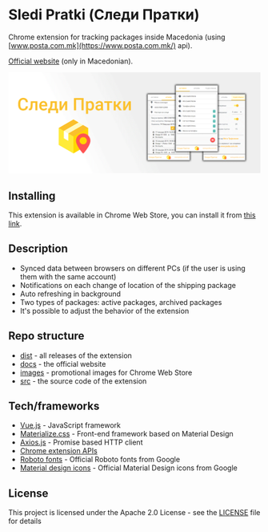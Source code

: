 # Sledi Pratki (Следи Пратки)

Chrome extension for tracking packages inside Macedonia (using [www.posta.com.mk](https://www.posta.com.mk/) api).

[Official website](https://mtrajk.github.io/SlediPratki/) (only in Macedonian).

![alt txt](https://raw.githubusercontent.com/MTrajK/SlediPratki/master/images/marguee.png "Official banner")


## Installing

This extension is available in Chrome Web Store, you can install it from [this link](https://chrome.google.com/webstore/detail/%D1%81%D0%BB%D0%B5%D0%B4%D0%B8-%D0%BF%D1%80%D0%B0%D1%82%D0%BA%D0%B8-sledi-pratki/jefljfijjdkelmbagjilegbiemgkjmah). 

## Description

- Synced data between browsers on different PCs (if the user is using them with the same account)
- Notifications on each change of location of the shipping package
- Auto refreshing in background
- Two types of packages: active packages, archived packages
- It's possible to adjust the behavior of the extension

## Repo structure
- [dist](dist) - all releases of the extension
- [docs](docs) - the official website
- [images](images) - promotional images for Chrome Web Store
- [src](src) - the source code of the extension


## Tech/frameworks

- [Vue.js](https://vuejs.org/) - JavaScript framework
- [Materialize.css](http://materializecss.com/) - Front-end framework based on Material Design
- [Axios.js](https://github.com/axios/axios) - Promise based HTTP client
- [Chrome extension APIs](https://developer.chrome.com/extensions/api_index)
- [Roboto fonts](https://fonts.google.com/specimen/Roboto) - Official Roboto fonts from Google
- [Material design icons](https://material.io/tools/icons/) - Official Material Design icons from Google



## License

This project is licensed under the Apache 2.0 License - see the [LICENSE](LICENSE) file for details
